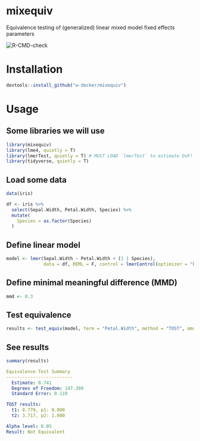 # mixequiv
Equivalence testing of (generalized) linear mixed model fixed effects parameters

![R-CMD-check](https://github.com/w-decker/mixequiv/actions/workflows/R-CMD-check.yaml/badge.svg)

# Installation
```r
devtools::install_github("w-decker/mixequiv")
```

# Usage

## Some libraries we will use
```r
library(mixequiv)
library(lme4, quietly = T)
library(lmerTest, quietly = T) # MUST LOAD `lmerTest` to estimate DoF!
library(tidyverse, quietly = T)
```

## Load some data
```r
data(iris) 

df <- iris %>%
  select(Sepal.Width, Petal.Width, Species) %>%
  mutate(
    Species = as.factor(Species)
  )
```

## Define linear model
```r
model <- lmer(Sepal.Width ~ Petal.Width + (1 | Species), 
              data = df, REML = F, control = lmerControl(optimizer = "bobyqa"))
```

## Define minimal meaningful difference (MMD)
```r
mmd <- 0.3
```

## Test equivalence
```r
results <- test_equiv(model, term = "Petal.Width", method = "TOST", mmd = mmd)
```

## See results
```r
summary(results)
```
```yaml
Equivalence Test Summary
-------------------------
  Estimate: 0.741
  Degrees of Freedom: 147.399
  Standard Error: 0.119

TOST results:
  t1: 8.779, p1: 0.000
  t2: 3.717, p2: 1.000

Alpha level: 0.05 
Result: Not Equivalent 
```